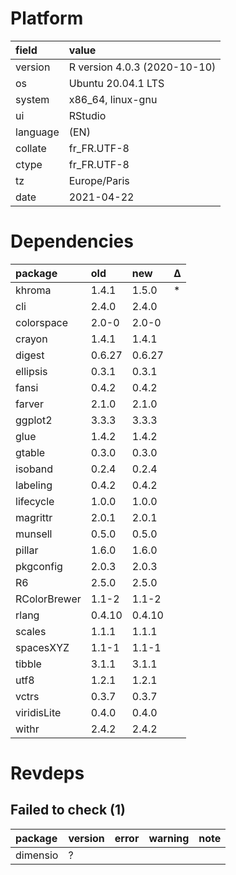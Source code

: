 # Platform

|field    |value                        |
|:--------|:----------------------------|
|version  |R version 4.0.3 (2020-10-10) |
|os       |Ubuntu 20.04.1 LTS           |
|system   |x86_64, linux-gnu            |
|ui       |RStudio                      |
|language |(EN)                         |
|collate  |fr_FR.UTF-8                  |
|ctype    |fr_FR.UTF-8                  |
|tz       |Europe/Paris                 |
|date     |2021-04-22                   |

# Dependencies

|package      |old    |new    |Δ  |
|:------------|:------|:------|:--|
|khroma       |1.4.1  |1.5.0  |*  |
|cli          |2.4.0  |2.4.0  |   |
|colorspace   |2.0-0  |2.0-0  |   |
|crayon       |1.4.1  |1.4.1  |   |
|digest       |0.6.27 |0.6.27 |   |
|ellipsis     |0.3.1  |0.3.1  |   |
|fansi        |0.4.2  |0.4.2  |   |
|farver       |2.1.0  |2.1.0  |   |
|ggplot2      |3.3.3  |3.3.3  |   |
|glue         |1.4.2  |1.4.2  |   |
|gtable       |0.3.0  |0.3.0  |   |
|isoband      |0.2.4  |0.2.4  |   |
|labeling     |0.4.2  |0.4.2  |   |
|lifecycle    |1.0.0  |1.0.0  |   |
|magrittr     |2.0.1  |2.0.1  |   |
|munsell      |0.5.0  |0.5.0  |   |
|pillar       |1.6.0  |1.6.0  |   |
|pkgconfig    |2.0.3  |2.0.3  |   |
|R6           |2.5.0  |2.5.0  |   |
|RColorBrewer |1.1-2  |1.1-2  |   |
|rlang        |0.4.10 |0.4.10 |   |
|scales       |1.1.1  |1.1.1  |   |
|spacesXYZ    |1.1-1  |1.1-1  |   |
|tibble       |3.1.1  |3.1.1  |   |
|utf8         |1.2.1  |1.2.1  |   |
|vctrs        |0.3.7  |0.3.7  |   |
|viridisLite  |0.4.0  |0.4.0  |   |
|withr        |2.4.2  |2.4.2  |   |

# Revdeps

## Failed to check (1)

|package  |version |error |warning |note |
|:--------|:-------|:-----|:-------|:----|
|dimensio |?       |      |        |     |

